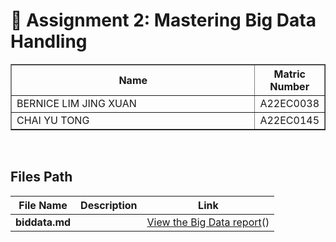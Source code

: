 # 📘 Assignment 2: Mastering Big Data Handling

<table border="solid" align="center">
  <tr>
    <th>Name</th>
    <th>Matric Number</th>
  </tr>
  <tr>
    <td width=80%>BERNICE LIM JING XUAN<d>
      <td>A22EC0038</td>
  </tr>
  <tr>
    <td width=80%>CHAI YU TONG</td>
    <td>A22EC0145</td>
  </tr>
</table>
<br>

## Files Path
| File Name                     | Description                                | Link |
|------------------------------|--------------------------------------------|------|
|**biddata.md**||[View the Big Data report](https://github.com/2425/assignment/blob/main/A2/bdm/LCLY/big_data.md)()|


